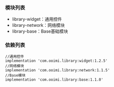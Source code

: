 ### 模块列表
- library-widget：通用控件
- library-network：网络模块
- library-base：Base基础模块

### 依赖列表
```
//通用控件
implementation 'com.ooimi.library:widget:1.2.5'
//网络模块
implementation 'com.ooimi.library:network:1.1.5'
//Base模块
implementation 'com.ooimi.library:base:1.1.0'
```
